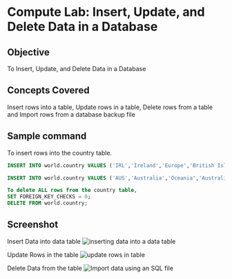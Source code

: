 # Compute Lab: Insert, Update, and Delete Data in a Database

## Objective
To Insert, Update, and Delete Data in a Database

## Concepts Covered
Insert rows into a table,
Update rows in a table,
Delete rows from a table and
Import rows from a database backup file

## Sample command

To insert rows into the country table.
```sql
INSERT INTO world.country VALUES ('IRL','Ireland','Europe','British Islands',70273.00,1921,3775100,76.8,75921.00,73132.00,'Ireland/Éire','Republic',1447,'IE');

INSERT INTO world.country VALUES ('AUS','Australia','Oceania','Australia and New Zealand',7741220.00,1901,18886000,79.8,351182.00,392911.00,'Australia','Constitutional Monarchy, Federation',135,'AU');

To delete ALL rows from the country table,
SET FOREIGN_KEY_CHECKS = 0;
DELETE FROM world.country;
```
## Screenshot
Insert Data into data table
![inserting data into a data table](https://github.com/user-attachments/assets/5aaf093a-6572-402c-82d8-964fc721055f) 

Update Rows in the table
![update rows in table](https://github.com/user-attachments/assets/ac189205-ba95-4480-8dea-08e19ed7194d) 

Delete Data from the table
![Import data using an SQL file](https://github.com/user-attachments/assets/c6ec0dad-c5e1-43cb-b3c8-efe688580bd6)





